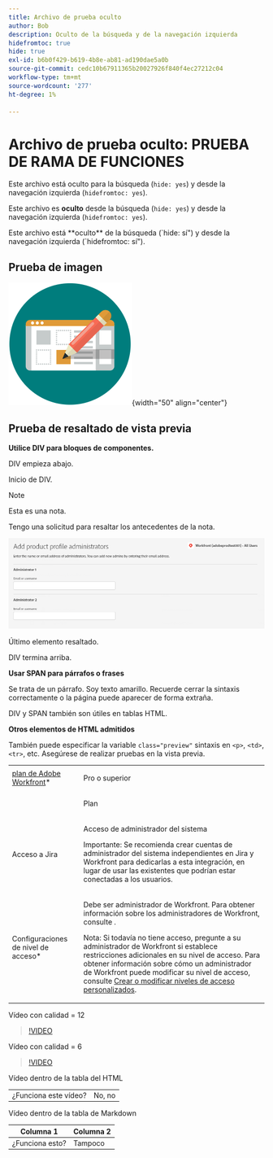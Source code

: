 ```yaml
---
title: Archivo de prueba oculto
author: Bob
description: Oculto de la búsqueda y de la navegación izquierda
hidefromtoc: true
hide: true
exl-id: b6b0f429-b619-4b8e-ab81-ad190dae5a0b
source-git-commit: cedc10b67911365b20027926f840f4ec27212c04
workflow-type: tm+mt
source-wordcount: '277'
ht-degree: 1%

---
```



# Archivo de prueba oculto: PRUEBA DE RAMA DE FUNCIONES

Este archivo está oculto para la búsqueda (`hide: yes`) y desde la navegación izquierda (`hidefromtoc: yes`).

<span class="preview">Este archivo es **oculto** desde la búsqueda (`hide: yes`) y desde la navegación izquierda (`hidefromtoc: yes`).</span>

<p class="preview">Este archivo está **oculto** de la búsqueda (`hide: sí") y desde la navegación izquierda (`hidefromtoc: sí").</p>

## Prueba de imagen

![prueba de imagen](assets/get-started.png){width="50" align="center"}

## Prueba de resaltado de vista previa

**Utilice DIV para bloques de componentes.**

DIV empieza abajo.

<div class="preview">

Inicio de DIV.

>[!NOTE]
>
>Esta es una nota.
>
>Tengo una solicitud para resaltar los antecedentes de la nota.

![image](/help/quicksilver/administration-and-setup/add-users/create-and-manage-users/assets/add-admin-1.png)

Último elemento resaltado.

</div>

DIV termina arriba.

**Usar SPAN para párrafos o frases**

Se trata de un párrafo. <span class="preview">Soy texto amarillo.</span> Recuerde cerrar la sintaxis correctamente o la página puede aparecer de forma extraña.

DIV y SPAN también son útiles en tablas HTML.

**Otros elementos de HTML admitidos**

También puede especificar la variable `class="preview"` sintaxis en `<p>`, `<td>`, `<tr>`, etc. Asegúrese de realizar pruebas en la vista previa.

<table style="table-layout:auto"> 
 <col> 
 <col> 
 <tbody> 
  <tr class="preview"> 
   <td role="rowheader"><a href="https://www.workfront.com/plans" target="_blank">plan de Adobe Workfront</a>*</td> 
   <td> <p>Pro o superior</p> </td> 
  </tr> 
  <tr> 
   <td role="rowheader"></td> 
   <td> <p class="preview">Plan</p> </td> 
  </tr> 
  <tr> 
   <td role="rowheader">Acceso a Jira</td> 
   <td> <p><span class="preview">Acceso de administrador del sistema</p> <p>Importante: Se recomienda crear cuentas de administrador del sistema independientes en Jira y Workfront para dedicarlas a esta integración, en lugar de usar las existentes que podrían estar conectadas a los usuarios. </span></p></td> 
  </tr> 
  <tr> 
   <td role="rowheader">Configuraciones de nivel de acceso*</td> 
   <td> <p>Debe ser administrador de Workfront. Para obtener información sobre los administradores de Workfront, consulte .</p> <p>Nota: Si todavía no tiene acceso, pregunte a su administrador de Workfront si establece restricciones adicionales en su nivel de acceso. Para obtener información sobre cómo un administrador de Workfront puede modificar su nivel de acceso, consulte <a href="/help/quicksilver/administration-and-setup/add-users/configure-and-grant-access/create-modify-access-levels.md" class="MCXref xref">Crear o modificar niveles de acceso personalizados</a>.</p> </td> 
  </tr> 
 </tbody> 
</table>

Vídeo con calidad = 12

>[!VIDEO](https://video.tv.adobe.com/v/3413544/?quality=12)

Vídeo con calidad = 6

>[!VIDEO](https://video.tv.adobe.com/v/3413544/?quality=6)

Vídeo dentro de la tabla del HTML

<table style="table-layout:auto"> 
 <col> 
 <col> 
 <tbody> 
  </tr> 
  <tr> 
   <td role="rowheader">¿Funciona este vídeo?</td> 
   <td>No, no </td> 
  </tr> 
 </tbody> 
</table>

Vídeo dentro de la tabla de Markdown

| Columna 1 | Columna 2 |
|---|---|
| ¿Funciona esto? | Tampoco |


